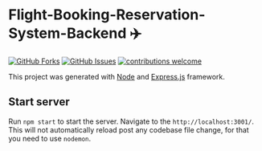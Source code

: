 # Flight-Booking-Reservation-System-Backend ✈️

[![GitHub Forks](https://img.shields.io/github/forks/VIIT-Project-Group/Flight-Booking-Reservation-System-Backend.svg?style=social&label=Fork&maxAge=2592000)](https://github.com/VIIT-Project-Group/Flight-Booking-Reservation-System-Backend/fork)
[![GitHub Issues](https://img.shields.io/github/issues/VIIT-Project-Group/Flight-Booking-Reservation-System-Backend?style=flat&label=Issues&maxAge=2592000)](https://github.com/VIIT-Project-Group/Flight-Booking-Reservation-System-Backend/issues)
[![contributions welcome](https://img.shields.io/badge/contributions-welcome-brightgreen.svg?style=flat&label=Contributions&colorA=red&colorB=black)](#)

This project was generated with [Node](https://github.com/nodejs/node) and [Express.js](https://github.com/expressjs/express) framework.

## Start server

Run `npm start` to start the server. Navigate to the `http://localhost:3001/`.
This will not automatically reload post any codebase file change, for that you need to use `nodemon`.
